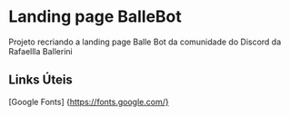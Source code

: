 # Landing page BalleBot
Projeto recriando a landing page Balle Bot da comunidade do Discord da Rafaellla Ballerini

## Links Úteis
[Google Fonts] {https://fonts.google.com/}
